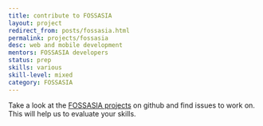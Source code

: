 ```yaml
---
title: contribute to FOSSASIA
layout: project
redirect_from: posts/fossasia.html
permalink: projects/fossasia
desc: web and mobile development
mentors: FOSSASIA developers
status: prep
skills: various
skill-level: mixed
category: FOSSASIA
---
```

Take a look at the [FOSSASIA projects]( http://github.com/fossasia/ ) on github
and find issues to work on. This will help us to evaluate your skills.
